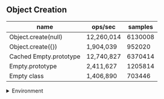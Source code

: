 ## Object Creation

|name|ops/sec|samples|
|-|-|-|
|Object.create(null)|12,260,014|6130008|
|Object.create({})|1,904,039|952020|
|Cached Empty.prototype|12,740,827|6370414|
|Empty.prototype|2,411,627|1205814|
|Empty class|1,406,890|703446|


<details>
<summary>Environment</summary>

* __Machine:__ linux x64 | 4 vCPUs | 7.6GB Mem
* __Run:__ Mon Sep 02 2024 16:27:12 GMT+0000 (Coordinated Universal Time)
</details>

<!--
{"environment":{"platform":"linux","arch":"x64","cpus":4,"totalMemory":7.588970184326172},"benchmarks":[{"name":"Object.create(null)","opsSec":12260014.479739983,"samples":6130008},{"name":"Object.create({})","opsSec":1904039.424976096,"samples":952020},{"name":"Cached Empty.prototype","opsSec":12740827.388381446,"samples":6370414},{"name":"Empty.prototype","opsSec":2411627.966232845,"samples":1205814},{"name":"Empty class","opsSec":1406890.362381756,"samples":703446}]}-->
